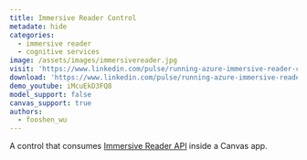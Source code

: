 ```yaml
---
title: Immersive Reader Control
metadate: hide
categories:
  - immersive reader
  - cognitive services
image: /assets/images/immersivereader.jpg
visit: 'https://www.linkedin.com/pulse/running-azure-immersive-reader-canvas-apps-fooshen-wu/'
download: 'https://www.linkedin.com/pulse/running-azure-immersive-reader-canvas-apps-fooshen-wu/'
demo_youtube: iMcuEkD3FQ8
model_support: false
canvas_support: true
authors:
  - fooshen_wu
---
```


A control that consumes <a target="_blank" href="https://azure.microsoft.com/en-us/services/cognitive-services/immersive-reader/">Immersive Reader API</a> inside a Canvas app.
